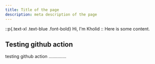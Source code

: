 ```yaml
---
title: Title of the page
description: meta description of the page
---
```


::p{.text-xl .text-blue .font-bold}
Hi, I'm Kholid
::
Here is some content.

## Testing github action

testing github action ..............
